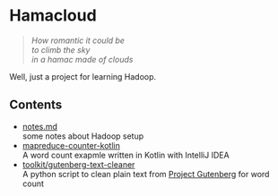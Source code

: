 # Hamacloud
> *How romantic it could be*  
> *to climb the sky*  
> *in a hamac made of clouds*

Well, just a project for learning Hadoop.

## Contents
- [notes.md](./notes.md)  
  some notes about Hadoop setup
- [mapreduce-counter-kotlin](./mapreduce-counter-kotlin/)  
  A word count exapmle written in Kotlin with IntelliJ IDEA
- [toolkit/gutenberg-text-cleaner](./toolkit/gutenberg-text-cleaner/)  
  A python script to clean plain text from [Project Gutenberg](http://www.gutenberg.org) for word count
